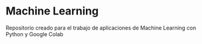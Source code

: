# Machine Learning
Repositorio creado para el trabajo de aplicaciones de Machine Learning con Python y Google Colab
